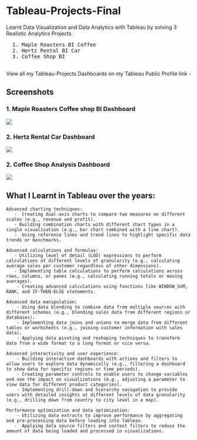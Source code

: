# Tableau-Projects-Final
Learnt Data Visualization and Data Analytics with Tableau by solving 3 Realistic Analytics Projects.

  <pre>
  1. Maple Roasters BI Coffee   
  2. Hertz Rental BI Car           
  3. Coffee Shop BI           
  </pre>

View all my Tableau-Projects Dashboards on my Tableau Public Profile link - 

## Screenshots

### 1. Maple Roasters Coffee shop BI Dashboard

<img src = "https://github.com/Trencio/Tableau-Projects-Final/blob/main/Maple%20Roasters%20BI%20Analysis.png"/>





### 2. Hertz Rental Car Dashboard 

<img src = "https://github.com/Trencio/Tableau-Projects-Final/blob/main/Hertz%20Rental%20Car%20BI%20Analysis%20.png/">





### 2. Coffee Shop Analysis Dashboard 

<img src = "https://github.com/Trencio/Tableau-Projects-Final/blob/main/Maven%20Roasters%20Store%20Analysis.png"/>




## What I Learnt in Tableau over the years: 

    Advanced charting techniques:
       -  Creating dual-axis charts to compare two measures on different scales (e.g., revenue and profit).
       - Building combination charts with different chart types in a single visualization (e.g., bar chart combined with a line chart).
       -  Using reference lines and trend lines to highlight specific data trends or benchmarks.

    Advanced calculations and formulas:
       - Utilizing level of detail (LOD) expressions to perform calculations at different levels of granularity (e.g., calculating average sales per customer regardless of other dimensions).
       - Implementing table calculations to perform calculations across rows, columns, or panes (e.g., calculating running totals or moving averages).
        - Creating advanced calculations using functions like WINDOW_SUM, RANK, and IF-THEN-ELSE statements.

    Advanced data manipulation:
        - Using data blending to combine data from multiple sources with different schemas (e.g., blending sales data from different regions or databases).
        - Implementing data joins and unions to merge data from different tables or worksheets (e.g., joining customer information with sales data).
        - Applying data pivoting and reshaping techniques to transform data from a wide format to a long format or vice versa.

    Advanced interactivity and user experience:
        - Building interactive dashboards with actions and filters to allow users to explore data dynamically (e.g., filtering a dashboard to show data for specific regions or time periods).
        - Creating parameter controls to enable users to change variables and see the impact on visualizations (e.g., adjusting a parameter to view data for different product categories).
        - Implementing drill-down and hierarchy navigation to provide users with detailed insights at different levels of data granularity (e.g., drilling down from country to city level in a map).

    Performance optimization and data optimization:
        - Utilizing data extracts to improve performance by aggregating and pre-processing data before loading into Tableau.
       -  Applying data source filters and context filters to reduce the amount of data being loaded and processed in visualizations.
